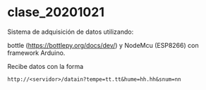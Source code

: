 # clase_20201021

Sistema de adquisición de datos utilizando:

bottle (https://bottlepy.org/docs/dev/) y NodeMcu (ESP8266) con framework Arduino.

Recibe datos con la forma 

`http://<servidor>/datain?tempe=tt.tt&hume=hh.hh&snum=nn`

